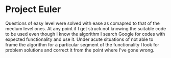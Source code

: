 # Project Euler
Questions of easy level were solved with ease as comapred to that of
the medium level ones. At any point if I get struck not knowing the
suitable code to be used even though I know the algorithm I search
Google for codes with expected functionality and use it. Under
acute situations of not able to frame the algorithm for a 
particular segment of the functionality I look for problem 
solutions and correct it from the point where I've gone wrong.
